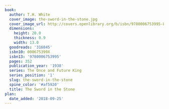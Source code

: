 ```yaml
---
book:
  author: T.H. White
  cover_image: the-sword-in-the-stone.jpg
  cover_image_url: http://covers.openlibrary.org/b/isbn/9780006753995-L.jpg
  dimensions:
    height: 20.0
    thickness: 0.9
    width: 13.0
  goodreads: '316845'
  isbn10: 000675399X
  isbn13: '9780006753995'
  pages: 352
  publication_year: '1938'
  series: The Once and Future King
  series_position: '1'
  slug: the-sword-in-the-stone
  spine_color: '#af5920'
  title: The Sword in the Stone
plan:
  date_added: '2018-09-25'
---
```

